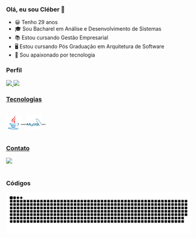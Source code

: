 ### Olá, eu sou Cléber 👋

<ul>
<li> 😀 Tenho 29 anos </li>
<li> 🎓 Sou Bacharel em Análise e Desenvolvimento de Sistemas </li>
<li> 📚 Estou cursando Gestão Empresarial</li>
<li> 🖥️ Estou cursando Pós Graduação em Arquitetura de Software</li>
<li> 🥰 Sou apaixonado por tecnologia </li>
</ul> 


### Perfil
 <div>
  <a href="https://github.com/cleberGraciano">
  <img height="180em" src="https://github-readme-stats.vercel.app/api?username=cleberGraciano&show_icons=true&theme=dark&include_all_commits=true&count_private=true"/>
  <img height="180em" src="https://github-readme-stats.vercel.app/api/top-langs/?username=cleberGraciano&layout=compact&langs_count=7&theme=dark"/>
</div>

 ### Tecnologias
  <div style="display: inline_block"><br>
   <img align="center" alt="java" height="40" width="40" src="https://raw.githubusercontent.com/devicons/devicon/master/icons/java/java-original.svg">
   &nbsp;&nbsp;
  <img align="center" alt="MYSQL" height="40" width="40" src="https://raw.githubusercontent.com/devicons/devicon/master/icons/mysql/mysql-plain-wordmark.svg">
   &nbsp;&nbsp;

    
</div>
 </br>
 
  ### Contato
  
 <div>
 <a href="https://www.linkedin.com/in/cleber-batista-graciano-92b0b096/" target="_blank">
  <img src="https://img.shields.io/badge/LinkedIn-0077B5?style=for-the-badge&logo=linkedin&logoColor=white"/>
 </a>
 </div>
 </br>
 
 ### Códigos
 
 <div style="display: inline_block">
  
  ![Snake animation](https://github.com/cleberGraciano/cleberGraciano/blob/output/github-contribution-grid-snake.svg)
  
</div>
